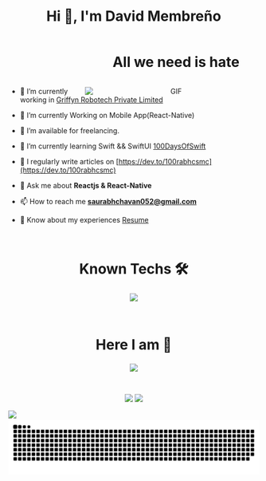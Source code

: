 <h1 align="center">Hi 👋, I'm David Membreño</h1>

<!-- <h3 align="right" style="margin-left: 60px;">All we need is hate ‎ ‎ ‎ ‎ ‎ </h3>
<img align="right" alt="Coding" width="190" style="border-radius: 10px; box-shadow: 0 4px 8px rgba(0, 0, 0, 0.2);" src="https://i.pinimg.com/736x/f2/41/cc/f241cc6705fe4ff494f648f99a9fa8c0.jpg" />

  <li>🎓 I’m a student of Systems Engineering.</li>
  <br>
  <li>🌱 I’m currently learning <strong>WEB Development Full-Stack.</strong></li>
  <br>
  <li>🚀 I’m on my way to deepening my knowledge in backend and all the technologies it encompasses.</li>
<br><br><br><br> -->


<a target="_blank" align="center">
<!--h1 without bottom border-->
<div id="user-content-toc">
  <ul align="right">
    <summary><h1 style="display: inline-block">All we need is hate ‎ ‎ ‎ ‎ ‎ ‎</h1></summary>
  </ul>
</div>  <img align="right" top="500"  width="350" alt="GIF" src="https://i.pinimg.com/736x/f2/41/cc/f241cc6705fe4ff494f648f99a9fa8c0.jpg">
</a>

- 🔭 I’m currently working in <a href="https://phoenix.tech/griffyn/" target="blank">Griffyn Robotech Private Limited</a>

- 🌱 I’m currently Working on Mobile App(React-Native)

- 🤝 I’m available for freelancing.

- 🌱 I’m currently learning Swift && SwiftUI <a href="https://github.com/100rabhcsmc/100DaysOfSwift" target="blank">100DaysOfSwift</a>

- 📝 I regularly write articles on [https://dev.to/100rabhcsmc](https://dev.to/100rabhcsmc)

- 💬 Ask me about **Reactjs & React-Native**

- 📫 How to reach me **saurabhchavan052@gmail.com**

- 📄 Know about my experiences <a href="https://github.com/100rabhcsmc/Me.io/blob/master/01SaurabhChavanReactNativeResume.pdf" target="blank">Resume</a>
<br/>









<h1 align="center">Known Techs 🛠️</h1>

<!-- Tech stack icons -->
<p align="center">
  <a href="#">
    <img align="center" src="https://skillicons.dev/icons?i=cs,java,php,py,dotnet,css,html,js,nodejs,mysql,git,github,docker,postman,vscode,fastapi,linux&perline=12" />
  </a>
</p>
<br>

<!-- Connect with me -->
<h1 align="center">Here I am 🤝</h1>
<p align="center">
  <a href="https://www.instagram.com/david.mr00s/">
    <img align="center" src="https://skillicons.dev/icons?i=instagram&perline=12" />
  </a>
</p>
<br>

<!-- GitHub Analytics -->
<p align="center">
  <img height="150" src="https://github-readme-stats.vercel.app/api?username=david-mrios&theme=react&show_icons=true&include_all_commits=true" />
  <img height="150" src="https://github-readme-stats.vercel.app/api/top-langs/?username=david-mrios&theme=react&layout=compact" />
</p>

<!-- Horizontal Divider (Gradient) -->
<img src="https://user-images.githubusercontent.com/73097560/115834477-dbab4500-a447-11eb-908a-139a6edaec5c.gif">

<!-- Snake -->
<div align="center">
  <img src="https://raw.githubusercontent.com/david-mrios/david-mrios/output/github-contribution-grid-snake-dark.svg" alt="snake" />
</div>



